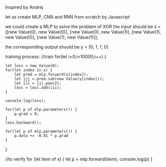 Inspired by Andrej

let us create MLP, CNN and RNN from scratch by Javascript 


we could create a MLP to solve the problem of XOR
the input should be
x =    [[new Value(0), new Value(0)],
        [new Value(0), new Value(1)],
        [new Value(1), new Value(0)], 
        [new Value(1), new Value(1)]];

the corresponding output should be
y = [0, 1, 1, 0]

training process:
//train
for(let i=0;i<10000;i++) {

    let loss = new Value(0);
    for(let index in x) {
        let pred = mlp.forward(x[index]);
        let jjj = pred.sub(new Value(y[index]));
        let iii = jjj.pow(2);
        loss = loss.add(iii);
    }

    console.log(loss);

    for(let p of mlp.parameters()) {
        p.grad = 0;
    }
    loss.backward();

    for(let p of mlp.parameters()) {
        p.data += -0.01 * p.grad
    }
}

//to verify
for (let item of x) {
        let p = mlp.forward(item);
        console.log(p)
}


